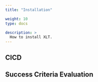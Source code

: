 ```yaml
---
title: "Installation"

weight: 10
type: docs

description: >
  How to install XLT.
---
```


## CICD

## Success Criteria Evaluation
